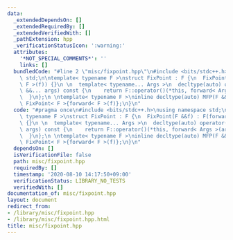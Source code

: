 ```yaml
---
data:
  _extendedDependsOn: []
  _extendedRequiredBy: []
  _extendedVerifiedWith: []
  _pathExtension: hpp
  _verificationStatusIcon: ':warning:'
  attributes:
    '*NOT_SPECIAL_COMMENTS*': ''
    links: []
  bundledCode: "#line 2 \"misc/fixpoint.hpp\"\n#include <bits/stdc++.h>\nusing namespace\
    \ std;\n\ntemplate< typename F >\nstruct FixPoint : F {\n  FixPoint(F &&f) : F(forward<\
    \ F >(f)) {}\n \n  template< typename... Args >\n  decltype(auto) operator()(Args\
    \ &&... args) const {\n    return F::operator()(*this, forward< Args >(args)...);\n\
    \  }\n};\n \ntemplate< typename F >\ninline decltype(auto) MFP(F &&f) {\n  return\
    \ FixPoint< F >{forward< F >(f)};\n}\n"
  code: "#pragma once\n#include <bits/stdc++.h>\nusing namespace std;\n\ntemplate<\
    \ typename F >\nstruct FixPoint : F {\n  FixPoint(F &&f) : F(forward< F >(f))\
    \ {}\n \n  template< typename... Args >\n  decltype(auto) operator()(Args &&...\
    \ args) const {\n    return F::operator()(*this, forward< Args >(args)...);\n\
    \  }\n};\n \ntemplate< typename F >\ninline decltype(auto) MFP(F &&f) {\n  return\
    \ FixPoint< F >{forward< F >(f)};\n}\n"
  dependsOn: []
  isVerificationFile: false
  path: misc/fixpoint.hpp
  requiredBy: []
  timestamp: '2020-08-10 14:17:50+09:00'
  verificationStatus: LIBRARY_NO_TESTS
  verifiedWith: []
documentation_of: misc/fixpoint.hpp
layout: document
redirect_from:
- /library/misc/fixpoint.hpp
- /library/misc/fixpoint.hpp.html
title: misc/fixpoint.hpp
---
```

